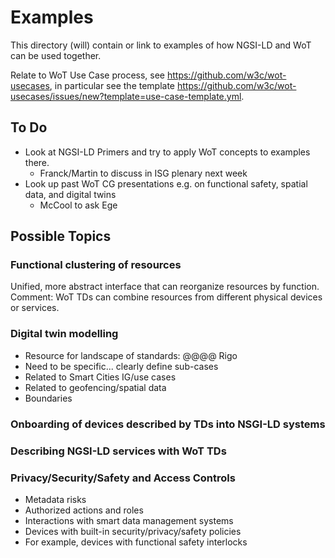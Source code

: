 # Examples
This directory (will) contain or link to examples of how NGSI-LD and WoT can be used together.

Relate to WoT Use Case process, see https://github.com/w3c/wot-usecases, in particular see the template https://github.com/w3c/wot-usecases/issues/new?template=use-case-template.yml.

## To Do
* Look at NGSI-LD Primers and try to apply WoT concepts to examples there.
   - Franck/Martin to discuss in ISG plenary next week
* Look up past WoT CG presentations e.g. on functional safety, spatial data, and digital twins
   - McCool to ask Ege
  
## Possible Topics

### Functional clustering of resources
Unified, more abstract interface that can reorganize resources by function.
Comment: WoT TDs can combine resources from different physical devices or services.

### Digital twin modelling
* Resource for landscape of standards: @@@@ Rigo
* Need to be specific... clearly define sub-cases
* Related to Smart Cities IG/use cases
* Related to geofencing/spatial data
* Boundaries

### Onboarding of devices described by TDs into NSGI-LD systems

### Describing NGSI-LD services with WoT TDs

### Privacy/Security/Safety and Access Controls
* Metadata risks
* Authorized actions and roles
* Interactions with smart data management systems
* Devices with built-in security/privacy/safety policies
* For example, devices with functional safety interlocks




